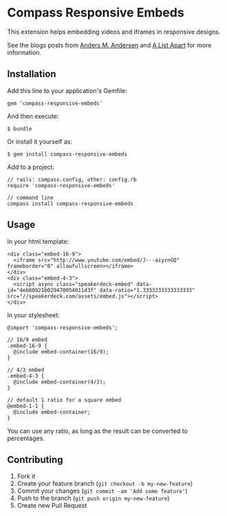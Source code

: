 # Compass Responsive Embeds

This extension helps embedding videos and iframes in responsive designs.

See the blogs posts from [Anders M. Andersen](http://amobil.se/2011/11/responsive-embeds/) and [A List Apart](http://www.alistapart.com/articles/creating-intrinsic-ratios-for-video/) for more information.

## Installation

Add this line to your application's Gemfile:

    gem 'compass-responsive-embeds'

And then execute:

    $ bundle

Or install it yourself as:

    $ gem install compass-responsive-embeds

Add to a project:

    // rails: compass.config, other: config.rb
    require 'compass-responsive-embeds'

    // command line
    compass install compass-responsive-embeds

## Usage

In your html template:

    <div class="embed-16-9">
      <iframe src="http://www.youtube.com/embed/J---aiyznGQ" frameborder="0" allowfullscreen></iframe>
    </div>
    <div class="embed-4-3">
      <script async class="speakerdeck-embed" data-id="4eb80921b029470054011d3f" data-ratio="1.3333333333333333" src="//speakerdeck.com/assets/embed.js"></script>
    </div>

In your stylesheet:

    @import 'compass-responsive-embeds';

    // 16/9 embed
    .embed-16-9 {
      @include embed-container(16/9);
    }

    // 4/3 embed
    .embed-4-3 {
      @include embed-container(4/3);
    }

    // default 1 ratio for a square embed
    @embed-1-1 {
      @include embed-container;
    }

You can use any ratio, as long as the result can be converted to percentages.

## Contributing

1. Fork it
2. Create your feature branch (`git checkout -b my-new-feature`)
3. Commit your changes (`git commit -am 'Add some feature'`)
4. Push to the branch (`git push origin my-new-feature`)
5. Create new Pull Request

